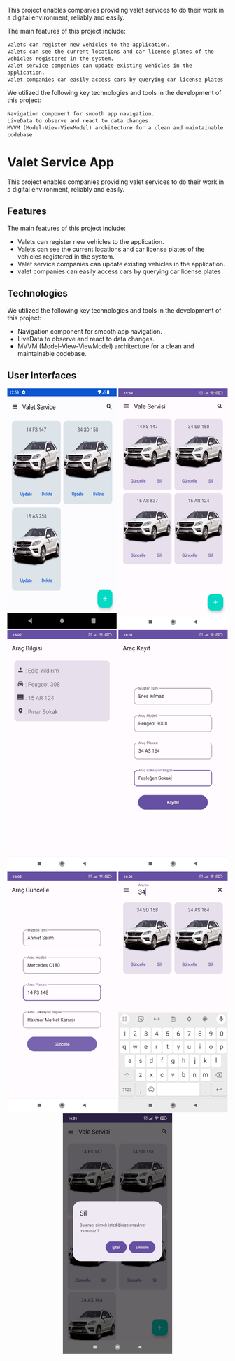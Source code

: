 This project enables companies providing valet services to do their work in a digital environment, reliably and easily.


The main features of this project include:
	
	Valets can register new vehicles to the application.
	Valets can see the current locations and car license plates of the vehicles registered in the system.
	Valet service companies can update existing vehicles in the application.
	valet companies can easily access cars by querying car license plates

We utilized the following key technologies and tools in the development of this project:
	
	                  
	Navigation component for smooth app navigation.
	LiveData to observe and react to data changes.
	MVVM (Model-View-ViewModel) architecture for a clean and maintainable codebase.




# Valet Service App

This project enables companies providing valet services to do their work in a digital environment, reliably and easily.

## Features

The main features of this project include:

- Valets can register new vehicles to the application.
-	Valets can see the current locations and car license plates of the vehicles registered in the system.
-	Valet service companies can update existing vehicles in the application.
-	valet companies can easily access cars by querying car license plates
## Technologies

We utilized the following key technologies and tools in the development of this project:

- Navigation component for smooth app navigation.
-	LiveData to observe and react to data changes.
-	MVVM (Model-View-ViewModel) architecture for a clean and maintainable codebase.


## User Interfaces

<p align="center">
  <img src="images/car_page_english.png" width="250" height="550">
  <img src="images/car_page_turkish.jpeg" width="250" height="550">
  <img src="images/car_detail.jpeg" width="250" height="550">
  <img src="images/car_register.jpeg" width="250" height="550">
  <img src="images/car_update.jpeg" width="250" height="550">
  <img src="images/car_search.jpeg" width="250" height="550">
  <img src="images/car_delete.jpeg" width="250" height="550">
</p>
